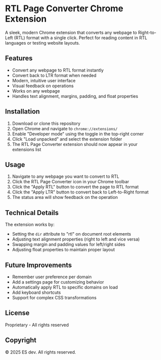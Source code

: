 # RTL Page Converter Chrome Extension

A sleek, modern Chrome extension that converts any webpage to Right-to-Left (RTL) format with a single click. Perfect for reading content in RTL languages or testing website layouts.

## Features

- Convert any webpage to RTL format instantly
- Convert back to LTR format when needed
- Modern, intuitive user interface
- Visual feedback on operations
- Works on any webpage
- Handles text alignment, margins, padding, and float properties

## Installation

1. Download or clone this repository
2. Open Chrome and navigate to `chrome://extensions/`
3. Enable "Developer mode" using the toggle in the top-right corner
4. Click "Load unpacked" and select the extension folder
5. The RTL Page Converter extension should now appear in your extensions list

## Usage

1. Navigate to any webpage you want to convert to RTL
2. Click the RTL Page Converter icon in your Chrome toolbar
3. Click the "Apply RTL" button to convert the page to RTL format
4. Click the "Apply LTR" button to convert back to Left-to-Right format
5. The status area will show feedback on the operation

## Technical Details

The extension works by:

- Setting the `dir` attribute to "rtl" on document root elements
- Adjusting text alignment properties (right to left and vice versa)
- Swapping margin and padding values for left/right sides
- Adjusting float properties to maintain proper layout

## Future Improvements

- Remember user preference per domain
- Add a settings page for customizing behavior
- Automatically apply RTL to specific domains on load
- Add keyboard shortcuts
- Support for complex CSS transformations

## License

Proprietary - All rights reserved

## Copyright

© 2025 ES dev. All rights reserved.
